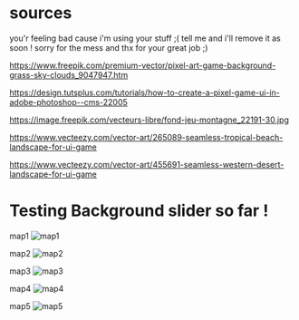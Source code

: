 # sources 
you'r feeling bad cause i'm using your stuff ;( tell me and i'll remove it as soon !
sorry for the mess and thx for your great job ;)

https://www.freepik.com/premium-vector/pixel-art-game-background-grass-sky-clouds_9047947.htm

https://design.tutsplus.com/tutorials/how-to-create-a-pixel-game-ui-in-adobe-photoshop--cms-22005

https://image.freepik.com/vecteurs-libre/fond-jeu-montagne_22191-30.jpg

https://www.vecteezy.com/vector-art/265089-seamless-tropical-beach-landscape-for-ui-game

https://www.vecteezy.com/vector-art/455691-seamless-western-desert-landscape-for-ui-game


# Testing Background slider so far !

map1
![map1](/bg_lv_1.jpg?raw=true "map1")

map2
![map2](/bg_lv_2.gif?raw=true "map2")

map3
![map3](/bg_lv_3.jpg?raw=true "map3")

map4
![map4](/bg_lv_4.jpg?raw=true "map4")

map5
![map5](/bg_lv_5.jpg?raw=true "map5")
